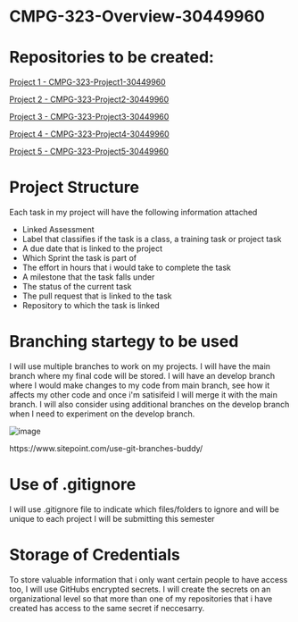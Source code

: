 # CMPG-323-Overview-30449960

# Repositories to be created:
<p><a href="https://github.com/Array237/CMPG-323-Overview-30449960">Project 1 - CMPG-323-Project1-30449960</a></p>
<p><a href="https://github.com/Array237/CMPG-323-Project2-30449960">Project 2 - CMPG-323-Project2-30449960</a></p>
<p><a href="https://github.com/Array237/CMPG-323-Project3-30449960">Project 3 - CMPG-323-Project3-30449960</a></p>
<p><a href="https://github.com/Array237/CMPG-323-Project4-30449960">Project 4 - CMPG-323-Project4-30449960</a></p>
<p><a href="https://github.com/Array237/CMPG-323-Project5-30449960">Project 5 - CMPG-323-Project5-30449960</a></p>

# Project Structure
Each task in my project will have the following information attached

* Linked Assessment 
* Label that classifies if the task is a class, a training task or project task
* A due date that is linked to the project
* Which Sprint the task is part of
* The effort in hours that i would take to complete the task
* A milestone that the task falls under
* The status of the current task
* The pull request that is linked to the task
* Repository to which the task is linked


# Branching startegy to be used
I will use multiple branches to work on my projects. I will have the main branch where my final code will be stored. I will have an develop branch where I would make changes to my code from main branch, see how it affects my other code and once i'm satisifeid I will merge it with the main branch. I will also consider using additional branches on the develop branch when I need to experiment on the develop branch.

![image](https://user-images.githubusercontent.com/88539269/184690904-a5d52daa-2113-49a3-88d3-280b07f4e15d.png)
<p>https://www.sitepoint.com/use-git-branches-buddy/</p>

# Use of .gitignore
<p>I will use .gitignore file to indicate which files/folders to ignore and will be unique to each project I will be submitting this semester</p>

# Storage of Credentials
To store valuable information that i only want certain people to have access too, I will use GitHubs encrypted secrets. I will create the secrets on an organizational level so that more than one of my repositories that i have created has access to the same secret if neccesarry.
